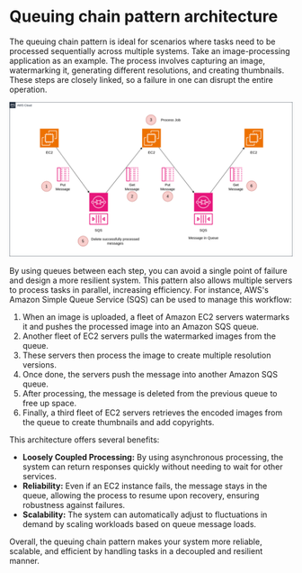 # Queuing chain pattern architecture

The queuing chain pattern is ideal for scenarios where tasks need to be processed sequentially across multiple systems. Take an image-processing application as an example. The process involves capturing an image, watermarking it, generating different resolutions, and creating thumbnails. These steps are closely linked, so a failure in one can disrupt the entire operation.

![Queuing chain pattern architecture](/architecture-diagrams/aws/queuing-chain-pattern-architecture.png)

By using queues between each step, you can avoid a single point of failure and design a more resilient system. This pattern also allows multiple servers to process tasks in parallel, increasing efficiency. For instance, AWS's Amazon Simple Queue Service (SQS) can be used to manage this workflow:

1. When an image is uploaded, a fleet of Amazon EC2 servers watermarks it and pushes the processed image into an Amazon SQS queue.
2. Another fleet of EC2 servers pulls the watermarked images from the queue.
3. These servers then process the image to create multiple resolution versions.
4. Once done, the servers push the message into another Amazon SQS queue.
5. After processing, the message is deleted from the previous queue to free up space.
6. Finally, a third fleet of EC2 servers retrieves the encoded images from the queue to create thumbnails and add copyrights.

This architecture offers several benefits:

- **Loosely Coupled Processing:** By using asynchronous processing, the system can return responses quickly without needing to wait for other services.
- **Reliability:** Even if an EC2 instance fails, the message stays in the queue, allowing the process to resume upon recovery, ensuring robustness against failures.
- **Scalability:** The system can automatically adjust to fluctuations in demand by scaling workloads based on queue message loads.

Overall, the queuing chain pattern makes your system more reliable, scalable, and efficient by handling tasks in a decoupled and resilient manner.
